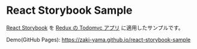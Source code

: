 React Storybook Sample
======================

[React Storybook](https://github.com/storybooks/react-storybook) を [Redux の Todomvc アプリ](https://github.com/reactjs/redux/tree/master/examples/todomvc) に適用したサンプルです。

Demo(GitHub Pages): https://zaki-yama.github.io/react-storybook-sample
